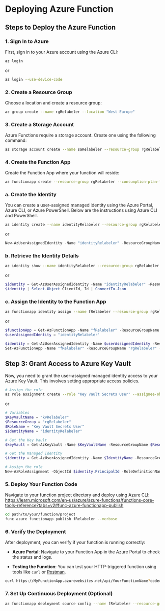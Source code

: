 # Deploying Azure Function

## Steps to Deploy the Azure Function

### 1. Sign In to Azure

First, sign in to your Azure account using the Azure CLI:

```bash
az login
```

or

```bash
az login --use-device-code
```

### 2. Create a Resource Group

Choose a location and create a resource group:

```bash
az group create --name rgRelabeler --location "West Europe"
```

### 3. Create a Storage Account

Azure Functions require a storage account. Create one using the following command:

```bash
az storage account create --name saRelabeler --resource-group rgRelabeler --location "West Europe" --sku Standard_LRS
```

### 4. Create the Function App

Create the Function App where your function will reside:

```bash
az functionapp create --resource-group rgRelabeler --consumption-plan-location westeurope --runtime powershell --runtime-version 7.4 --functions-version 4 --name fRelabeler --storage-account sarelabeler
```

### **a. Create the Identity**

You can create a user-assigned managed identity using the Azure Portal, Azure CLI, or Azure PowerShell. Below are the instructions using Azure CLI and PowerShell.

```bash
az identity create --name identityRelabeler --resource-group rgRelabeler --location westeurope
```

or

```powershell
New-AzUserAssignedIdentity -Name "identityRelabeler" -ResourceGroupName "rgRelabeler" -Location "westeurope"
```

### **b. Retrieve the Identity Details**

```bash
az identity show --name identityRelabeler --resource-group rgRelabeler --query "{clientId: clientId, id: id}" --output json
```

or

```powershell
$identity = Get-AzUserAssignedIdentity -Name "identityRelabeler" -ResourceGroupName "rgRelabeler"
$identity | Select-Object ClientId, Id | ConvertTo-Json
```

### **c. Assign the Identity to the Function App**

```bash
az functionapp identity assign --name fRelabeler --resource-group rgRelabeler --identities /subscriptions/{subscription-id}/resourcegroups/rgRelabeler/providers/Microsoft.ManagedIdentity/userAssignedIdentities/identityRelabeler
```

or

```powershell
$functionApp = Get-AzFunctionApp -Name "fRelabeler" -ResourceGroupName "rgRelabeler"
$userAssignedIdentity = "identityRelabeler"

$identity = Get-AzUserAssignedIdentity -Name $userAssignedIdentity -ResourceGroupName "rgRelabeler"
Set-AzFunctionApp -Name "fRelabeler" -ResourceGroupName "rgRelabeler" -AssignIdentity @($identity.Id)
```

## **Step 3: Grant Access to Azure Key Vault**

Now, you need to grant the user-assigned managed identity access to your Azure Key Vault. This involves setting appropriate access policies.

```bash
# Assign the role
az role assignment create --role "Key Vault Secrets User" --assignee-object-id $(az identity show --name identityRelabeler --resource-group rgRelabeler --query 'principalId' -o tsv) --scope /subscriptions/{subscription-id}/resourceGroups/rgRelabeler/providers/Microsoft.KeyVault/vaults/kvRelabeler --assignee-principal-type ServicePrincipal
```

or

```powershell
# Variables
$KeyVaultName = "kvRelabeler"
$ResourceGroup = "rgRelabeler"
$RoleName = "Key Vault Secrets User"
$IdentityName = "identityRelabeler"

# Get the Key Vault
$keyVault = Get-AzKeyVault -Name $KeyVaultName -ResourceGroupName $ResourceGroup

# Get the Managed Identity
$identity = Get-AzUserAssignedIdentity -Name $IdentityName -ResourceGroupName $ResourceGroup

# Assign the role
New-AzRoleAssignment -ObjectId $identity.PrincipalId -RoleDefinitionName $RoleName -Scope $keyVault.ResourceId
```

### 5. Deploy Your Function Code

Navigate to your function project directory and deploy using Azure CLI:
https://learn.microsoft.com/en-us/azure/azure-functions/functions-core-tools-reference?tabs=v2#func-azure-functionapp-publish

```bash
cd path/to/your/function/project
func azure functionapp publish fRelabeler --verbose
```

### 6. Verify the Deployment

After deployment, you can verify if your function is running correctly:

- **Azure Portal**: Navigate to your Function App in the Azure Portal to check the status and logs.

- **Testing the Function**: You can test your HTTP-triggered function using tools like `curl` or [Postman](https://www.postman.com/).

```bash
curl https://MyFunctionApp.azurewebsites.net/api/YourFunctionName?code=YOUR_FUNCTION_KEY
```

### 7. Set Up Continuous Deployment (Optional)

```bash
az functionapp deployment source config --name fRelabeler --resource-group rgRelabeler --repo-url https://github.com/yourusername/your-repo --branch main --manual-integration
```
